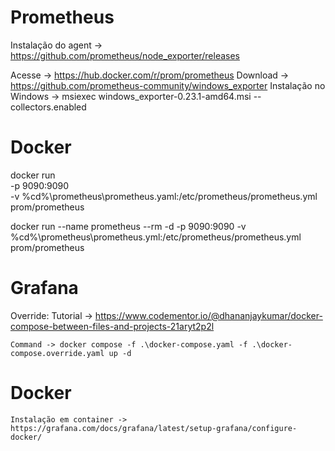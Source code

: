 # Prometheus
Instalação do agent -> https://github.com/prometheus/node_exporter/releases


<!-- ## URL DA IMAGEM DO Prometheus -->
Acesse -> https://hub.docker.com/r/prom/prometheus
Download -> https://github.com/prometheus-community/windows_exporter
Instalação no Windows -> msiexec windows_exporter-0.23.1-amd64.msi --collectors.enabled
# Docker 

<!-- Comando quebrando linhas -->
docker run \
    -p 9090:9090 \
    -v  %cd%\prometheus\prometheus.yaml:/etc/prometheus/prometheus.yml \
    prom/prometheus


<!-- Comando em uma única linha -->
docker run --name prometheus --rm -d -p 9090:9090  -v %cd%\prometheus\prometheus.yml:/etc/prometheus/prometheus.yml prom/prometheus


# Grafana

Override:
    Tutorial -> https://www.codementor.io/@dhananjaykumar/docker-compose-between-files-and-projects-21aryt2p2l

    Command -> docker compose -f .\docker-compose.yaml -f .\docker-compose.override.yaml up -d

# Docker
    Instalação em container -> https://grafana.com/docs/grafana/latest/setup-grafana/configure-docker/
